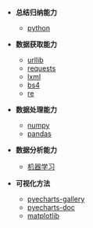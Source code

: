 * **总结归纳能力**

  - [python](</python/main>)

* **数据获取能力**
  
  - [urllib](</urllib/main>)
  - [requests](</requests/main>)
  - [lxml](</lxml/main>)
  - [bs4](</bs4/main>)
  - [re](</re/main>)
  
* **数据处理能力**
  
  - [numpy](</numpy/main>)
  - [pandas](</pandas/main>)
  
* **数据分析能力**
  - [机器学习](</ML/main>)

* **可视化方法**
  - [pyecharts-gallery](</pyecharts/README>)
  - [pyecharts-doc](</doc-pyecharts/zh-cn/>)
  - [matplotlib](</matplotlib/main>)
